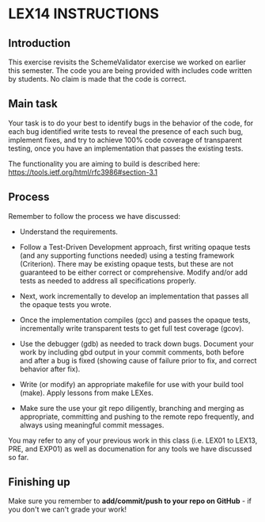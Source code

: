 # LEX14 INSTRUCTIONS

## Introduction

This exercise revisits the SchemeValidator exercise we worked on earlier this semester.
The code you are being provided with includes code written by students.  No claim is made
that the code is correct.


## Main task

Your task is to do your best to identify bugs in the behavior of the code, for each bug identified write tests
to reveal the presence of each such bug, implement fixes, and try to achieve 100% code coverage of transparent testing, once you have an implementation that passes the existing tests.

The functionality you are aiming to build is described here:  https://tools.ietf.org/html/rfc3986#section-3.1

## Process

Remember to follow the process we have discussed:

- Understand the requirements.

- Follow a Test-Driven Development approach, first writing opaque
tests (and any supporting functions needed) using a testing framework
(Criterion).  There may be existing opaque tests, but these are not
guaranteed to be either correct or comprehensive.  Modify and/or add
tests as needed to address all specifications properly.

- Next, work incrementally to develop an implementation that passes all
the opaque tests you wrote.

- Once the implementation compiles (gcc) and passes the opaque tests,
incrementally write transparent tests to get full test coverage (gcov).

- Use the debugger (gdb) as needed to track down bugs.  Document your work
by including gbd output in your commit comments, both before and after a 
bug is fixed (showing cause of failure prior to fix, and correct behavior
after fix).

- Write (or modify) an appropriate makefile for use with your build
tool (make).  Apply lessons from make LEXes.

- Make sure the use your git repo diligently, branching and merging
as appropriate, committing and pushing to the remote repo
frequently, and always using meaningful commit messages.

You may refer to any of your previous work in this class (i.e. LEX01
to LEX13, PRE, and EXP01) as well as documenation for any tools we
have discussed so far.

## Finishing up

Make sure you remember to **add/commit/push to your repo on GitHub** - if you don't we can't grade your work!

